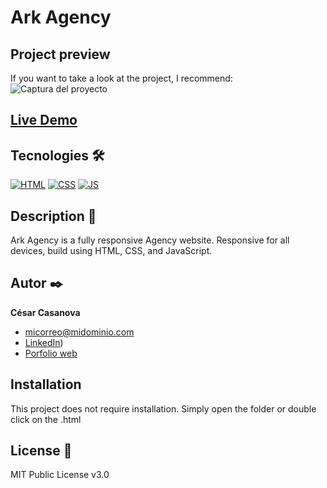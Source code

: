 # Ark Agency

## Project preview
If you want to take a look at the project, I recommend:
![Captura del proyecto](![desktop](https://github.com/arkhanis/LandingPage-agency/assets/68834617/29c809df-20c1-4137-9ae8-588e8655c290))

## [Live Demo](https://arkhanis.github.io/LandingPage-agency/)

## Tecnologies 🛠
<!-- Icons taken from: https://github.com/hendrasob/badges/blob/master/README.md y https://github.com/alexandresanlim/Badges4-README.md-Profile -->
[![HTML](https://img.shields.io/badge/HTML5-E34F26?style=for-the-badge&logo=html5&logoColor=white)](https://es.wikipedia.org/wiki/HTML5)
[![CSS](https://img.shields.io/badge/CSS3-1572B6?style=for-the-badge&logo=css3&logoColor=white)](https://es.wikipedia.org/wiki/CSS)
[![JS](https://img.shields.io/badge/JavaScript-F7DF1E?style=for-the-badge&logo=javascript&logoColor=black)](https://es.wikipedia.org/wiki/JavaScript)

## Description 📑
Ark Agency is a fully responsive Agency website. Responsive for all devices, build using HTML, CSS, and JavaScript.

## Autor ✒️
**César Casanova**

* [micorreo@midominio.com](casanovac@gmail.com)
* [LinkedIn](https://www.linkedin.com/in/cesar-casanova/))
* [Porfolio web](https://casanovacesar.com/)

## Installation 
This project does not require installation. Simply open the folder or double click on the .html
  
## License 📄
MIT Public License v3.0
